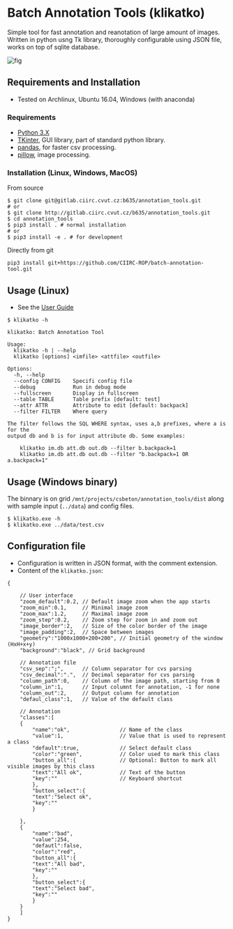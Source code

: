 # Batch Annotation Tools (klikatko)

Simple tool for fast annotation and reanotation of large amount of images. Written in python usng Tk library, thoroughly configurable using JSON file, works on top of sqlite database.

![fig](fig/screencap.gif)

## Requirements and Installation

- Tested on Archlinux, Ubuntu 16.04, Windows (with anaconda)

### Requirements

 - [Python 3.X](https://www.python.org)
 - [TKinter](https://docs.python.org/3.6/library/tkinter.html), GUI library,  part of standard python library.
 - [pandas](https://pandas.pydata.org/), for faster csv processing.
 - [pillow](http://python-pillow.org/), image processing.

### Installation (Linux, Windows, MacOS)

From source
```shell
$ git clone git@gitlab.ciirc.cvut.cz:b635/annotation_tools.git
# or
$ git clone http://gitlab.ciirc.cvut.cz/b635/annotation_tools.git
$ cd annotation_tools
$ pip3 install . # normal installation
# or
$ pip3 install -e . # for development
```

Directly from git
```shell
pip3 install git+https://github.com/CIIRC-ROP/batch-annotation-tool.git
```

## Usage (Linux)

- See the [User Guide](user_guide.md)

```shell
$ klikatko -h

klikatko: Batch Annotation Tool

Usage:
  klikatko -h | --help
  klikatko [options] <imfile> <attfile> <outfile>

Options:
  -h, --help
  --config CONFIG    Specifi config file
  --debug            Run in debug mode
  --fullscreen       Display in fullscreen
  --table TABLE      Table prefix [default: test]
  --attr ATTR        Attribute to edit [default: backpack]
  --filter FILTER    Where query

The filter follows the SQL WHERE syntax, uses a,b prefixes, where a is for the
outpud db and b is for input attribute db. Some examples:

    klikatko im.db att.db out.db --filter b.backpack=1
    klikatko im.db att.db out.db --filter "b.backpack=1 OR a.backpack=1"
```

## Usage (Windows binary)

The binnary is on grid `/mnt/projects/csbeton/annotation_tools/dist` along with sample input (`../data`) and config files.

```
$ klikatko.exe -h
$ klikatko.exe ../data/test.csv
```

## Configuration file

- Configuration is written in JSON format, with the comment extension.
- Content of the `klikatko.json`:

```
{

    // User interface
    "zoom_default":0.2, // Default image zoom when the app starts
    "zoom_min":0.1,     // Minimal image zoom
    "zoom_max":1.2,     // Maximal image zoom
    "zoom_step":0.2,    // Zoom step for zoom in and zoom out
    "image_border":2,   // Size of the color border of the image
    "image_padding":2,  // Space between images
    "geometry":"1000x1000+200+200", // Initial geometry of the window (HxH+x+y)
    "background":"black", // Grid background

    // Annotation file
    "csv_sep":";",      // Column separator for cvs parsing
    "csv_decimal":".",  // Decimal separator for cvs parsing
    "column_path":0,    // Column of the image path, starting from 0
    "column_in":1,      // Input columnt for annotation, -1 for none
    "column_out":2,     // Output column for annotation
    "defaul_class":1,   // Value of the default class

    // Annotation
    "classes":[
	{
	    "name":"ok",                // Name of the class
	    "value":1,                  // Value that is used to represent a class
	    "default":true,             // Select default class
	    "color":"green",            // Color used to mark this class
	    "button_all":{              // Optional: Button to mark all visible images by this class
		"text":"All ok",            // Text of the button
		"key":""                    // Keyboard shortcut
	    },
	    "button_select":{
		"text":"Select ok",
		"key":""
	    }

	},
	{
	    "name":"bad",
	    "value":254,
	    "defautl":false,
	    "color":"red",
	    "button_all":{
		"text":"All bad",
		"key":""
	    },
	    "button_select":{
		"text":"Select bad",
		"key":""
	    }
	}
    ]
}

```

